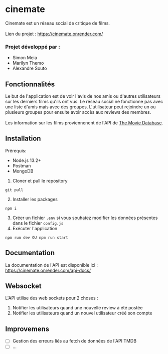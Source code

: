# cinemate

Cinemate est un réseau social de critique de films.
<br><br> Lien du projet : https://cinemate.onrender.com/

### Projet développé par : 
- Simon Meia
- Marilyn Themo
- Alexandre Souto

## Fonctionnalités
Le but de l'application est de voir l'avis de nos amis ou d'autres utilisateurs sur les derniers films qu'ils ont vus. Le réseau social ne fonctionne pas avec une liste d'amis mais avec des groupes. L'utilisateur peut rejoindre un ou plusieurs groupes pour ensuite avoir accès aux reviews des membres.
<br><br>
Les information sur les films proviennenent de l'API de [The Movie Database](https://developers.themoviedb.org/3/getting-started/introduction).

## Installation
Prérequis:
- Node.js 13.2+
- Postman
- MongoDB

1. Cloner et pull le repository
```
git pull
```
2. Installer les packages
```
npm i
```
3. Créer un fichier `.env` si vous souhatez modifier les données présentes dans le fichier `config.js`
4. Exécuter l'application
```
npm run dev OU npm run start
```

## Documentation
La documentation de l'API est disponible ici : https://cinemate.onrender.com/api-docs/


## Websocket
L'API utilise des web sockets pour 2 choses :
1. Notifier les utilisateurs quand une nouvelle review à été postée
2. Notifier les utilisateurs quand un nouvel utilisateur créé son compte

## Improvemens
- [ ] Gestion des erreurs liés au fetch de données de l'API TMDB
- [ ] ...
